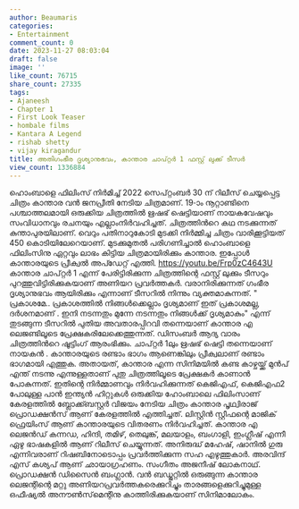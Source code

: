 ```yaml
---
author: Beaumaris
categories:
- Entertainment
comment_count: 0
date: 2023-11-27 08:03:04
draft: false
image: ''
like_count: 76715
share_count: 27335
tags:
- Ajaneesh
- Chapter 1
- First Look Teaser
- hombale films
- Kantara A Legend
- rishab shetty
- vijay kiragandur
title: അതി​ഗംഭീര ദൃശ്യാനുഭവം, കാന്താര ചാപ്റ്റർ 1 ഫസ്റ്റ് ലുക്ക് ടീസർ
view_count: 1336884
---
```


ഹൊംബാളെ ഫിലിംസ് നിര്‍മിച്ച് 2022 സെപ്റ്റംബര്‍ 30 ന് റിലീസ് ചെയ്യപ്പെട്ട ചിത്രം കാന്താര വൻ ജനപ്രീതി നേടിയ ചിത്രമാണ്. 19-ാം നൂറ്റാണ്ടിനെ പശ്ചാത്തലമായി ഒരുക്കിയ ചിത്രത്തിൽ ഋഷഭ് ഷെട്ടിയാണ് നായകവേഷവും സംവിധാനവും രചനയും എല്ലാംനിർവഹിച്ചത്. ചിത്രത്തിന്‍റെ കഥ നടക്കുന്നത് കുന്താപുരയിലാണ്. വെറും പതിനാറുകോടി മുടക്കി നിർമ്മിച്ച ചിത്രം വാരിക്കൂട്ടിയത് 450 കൊടിയിലേറെയാണ്. മുടക്കുമുതൽ പരിഗണിച്ചാൽ ഹൊംബാളെ ഫിലിംസിനു ഏറ്റവും ലാഭം കിട്ടിയ ചിത്രമായിരിക്കും കാന്താര. ഇപ്പോൾ കാന്താരയുടെ പ്രീക്വൽ അപ്ഡേറ്റ് എത്തി. https://youtu.be/Frp0zC4643U കാന്താര ചാപ്റ്റര്‍ 1 എന്ന് പേരിട്ടിരിക്കുന്ന ചിത്രത്തിന്റെ ഫസ്റ്റ് ലുക്കും ടീസറും പുറത്തുവിട്ടിരിക്കുകയാണ് അണിയറ പ്രവർത്തകർ. വരാനിരിക്കുന്നത് ​ഗംഭീര ദൃശ്യാനുഭവം ആയിരിക്കും എന്നാണ് ടീസറിൽ നിന്നും വ്യക്തമാകുന്നത്. " പ്രകാശമേ.. പ്രകാശത്തിൽ നിങ്ങൾക്കെല്ലാം ദൃശ്യമാണ് ഇത് പ്രകാശമല്ല, ദർശനമാണ് . ഇനി നടന്നതും മുന്നേ നടന്നതും നിങ്ങൾക്ക് ദൃശ്യമാകും" എന്ന് തുടങ്ങുന്ന ടീസറിൽ പുതിയ അവതാരപ്പിറവി തന്നെയാണ് കാന്താര എ ലെജണ്ടിലൂടെ പ്രേക്ഷകരിലേക്കെത്തുന്നത്. ഡിസംബർ ആദ്യ വാരം ചിത്രത്തിന്‍റെ ഷൂട്ടിംഗ് ആരംഭിക്കും. ചാപ്റ്റര്‍ 1ലും ഋഷഭ് ഷെട്ടി തന്നെയാണ് നായകൻ . കാന്താരയുടെ രണ്ടാം ഭാഗം ആണെങ്കിലും പ്രീക്വലാണ് രണ്ടാം ഭാഗമായി എത്തുക. അതായത്, കാന്താര എന്ന സിനിമയില്‍ കണ്ട കാഴ്ചയ്ക്ക് മുന്‍പ് എന്ത് നടന്നു എന്നുള്ളതാണ് പുതു ചിത്രത്തിലൂടെ പ്രേക്ഷകര്‍ കാണാന്‍ പോകുന്നത്. ഇതിന്റെ നിർമ്മാണവും നിർവഹിക്കുന്നത് കെജിഎഫ്, കെജിഎഫ2 പോലുള്ള പാന്‍ ഇന്ത്യന്‍ ഹിറ്റുകള്‍ ഒരുക്കിയ ഹോംബാലെ ഫിലിംസാണ് കേരളത്തിൽ ബ്ലോക്ക്ബസ്റ്റർ വിജയം നേടിയ ചിത്രം കാന്താര പൃഥ്വിരാജ് പ്രൊഡക്ഷൻസ് ആണ് കേരളത്തിൽ എത്തിച്ചത്. ലിസ്റ്റിൻ സ്റ്റീഫന്റെ മാജിക് ഫ്രെയിംസ് ആണ് കാന്താരയുടെ വിതരണം നിർവഹിച്ചത്. കാന്താര എ ലെജൻഡ് കന്നഡ, ഹിന്ദി, തമിഴ്, തെലുങ്ക്, മലയാളം, ബംഗാളി, ഇംഗ്ലീഷ് എന്നീ ഏഴു ഭാഷകളിൽ ആണ് റിലീസ് ചെയ്യുന്നത്. അനിരുദ്ധ് മഹേഷ്, ഷാനിൽ ഗുരു എന്നിവരാണ് റിഷബിനോടൊപ്പം പ്രവർത്തിക്കുന്ന സഹ എഴുത്തുകാർ. അരവിന്ദ് എസ് കശ്യപ് ആണ് ഛായാഗ്രഹണം. സംഗീതം അജനീഷ് ലോകനാഥ്. പ്രൊഡക്ഷൻ ഡിസൈൻ ബംഗ്ലാൻ. വൻ ബഡ്ജറ്റിൽ ഒരുങ്ങുന്ന കാന്താര ലെജന്റിന്റെ മറ്റു അണിയറപ്രവർത്തകരെക്കുറിച്ചും താരങ്ങളെക്കുറിച്ചുമുള്ള ഒഫീഷ്യൽ അനൗൺസ്‌മെന്റിനു കാത്തിരിക്കുകയാണ് സിനിമാലോകം.
